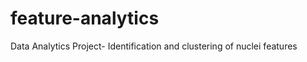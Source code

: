 feature-analytics
=================

Data Analytics Project- Identification and clustering of nuclei features
